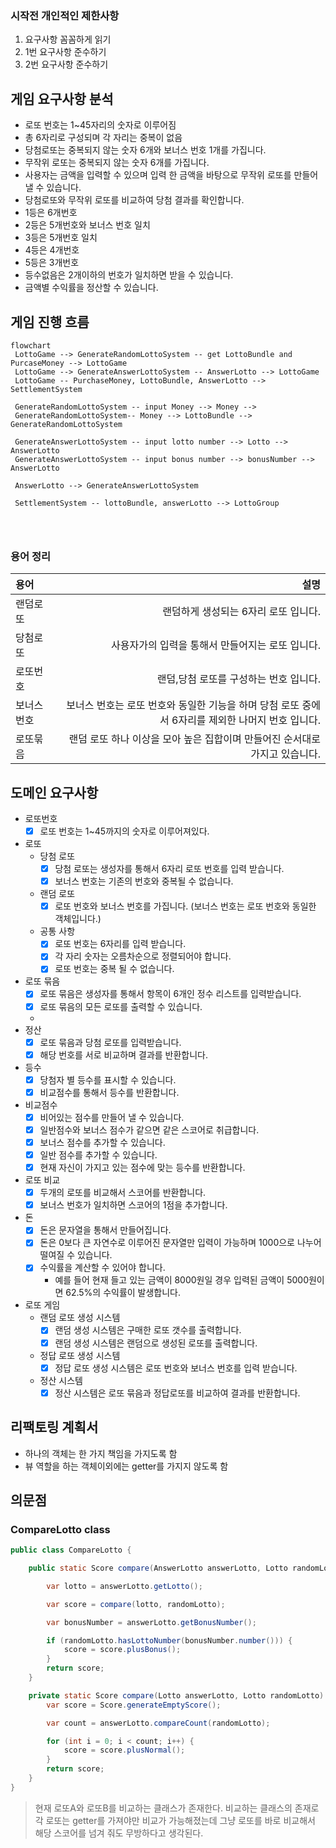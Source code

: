 ### 시작전 개인적인 제한사항

1. 요구사항 꼼꼼하게 읽기
2. 1번 요구사항 준수하기
3. 2번 요구사항 준수하기

## 게임 요구사항 분석

- 로또 번호는 1~45자리의 숫자로 이루어짐
- 총 6자리로 구성되며 각 자리는 중복이 없음
- 당첨로또는 중복되지 않는 숫자 6개와 보너스 번호 1개를 가집니다.
- 무작위 로또는 중복되지 않는 숫자 6개를 가집니다.
- 사용자는 금액을 입력할 수 있으며 입력 한 금액을 바탕으로 무작위 로또를 만들어 낼 수 있습니다.
- 당첨로또와 무작위 로또를 비교하여 당첨 결과를 확인합니다.
- 1등은 6개번호
- 2등은 5개번호와 보너스 번호 일치
- 3등은 5개번호 일치
- 4등은 4개번호
- 5등은 3개번호
- 등수없음은 2개이하의 번호가 일치하면 받을 수 있습니다.
- 금액별 수익률을 정산할 수 있습니다.

## 게임 진행 흐름

```mermaid
flowchart
 LottoGame --> GenerateRandomLottoSystem -- get LottoBundle and PurcaseMoney --> LottoGame
 LottoGame --> GenerateAnswerLottoSystem -- AnswerLotto --> LottoGame
 LottoGame -- PurchaseMoney, LottoBundle, AnswerLotto --> SettlementSystem
 
 GenerateRandomLottoSystem -- input Money --> Money --> 
 GenerateRandomLottoSystem-- Money --> LottoBundle --> GenerateRandomLottoSystem
 
 GenerateAnswerLottoSystem -- input lotto number --> Lotto --> AnswerLotto
 GenerateAnswerLottoSystem -- input bonus number --> bonusNumber --> AnswerLotto
 
 AnswerLotto --> GenerateAnswerLottoSystem
 
 SettlementSystem -- lottoBundle, answerLotto --> LottoGroup
 
 
 
```

### 용어 정리

| 용어   |                                                        설명 |      
|:-----|----------------------------------------------------------:|
| 랜덤로또 |                                     랜덤하게 생성되는 6자리 로또 입니다. | 
| 당첨로또 |                               사용자가의 입력을 통해서 만들어지는 로또 입니다. | 
| 로또번호 |                                    랜덤,당첨 로또를 구성하는 번호 입니다. | 
| 보너스번호 |  보너스 번호는 로또 번호와 동일한 기능을 하며 당첨 로또 중에서 6자리를 제외한 나머지 번호 입니다. |
| 로또묶음 |               랜덤 로또 하나 이상을 모아 높은 집합이며 만들어진 순서대로 가지고 있습니다. |

## 도메인 요구사항

- 로또번호
    - [x] 로또 번호는 1~45까지의 숫자로 이루어져있다.
- 로또
    - 당첨 로또
        - [x] 당첨 로또는 생성자를 통해서 6자리 로또 번호를 입력 받습니다.
        - [x] 보너스 번호는 기존의 번호와 중복될 수 없습니다.
    - 랜덤 로또
        - [x] 로또 번호와 보너스 번호를 가집니다. (보너스 번호는 로또 번호와 동일한 객체입니다.)
    - 공통 사항
        - [x] 로또 번호는 6자리를 입력 받습니다.
        - [x] 각 자리 숫자는 오름차순으로 정렬되어야 합니다.
        - [x] 로또 번호는 중복 될 수 없습니다.
- 로또 묶음
    - [x] 로또 묶음은 생성자를 통해서 항목이 6개인 정수 리스트를 입력받습니다.
    - [x] 로또 묶음의 모든 로또를 출력할 수 있습니다.
    -
- 정산
    - [x] 로또 묶음과 당첨 로또를 입력받습니다.
    - [x] 해당 번호를 서로 비교하며 결과를 반환합니다.
- 등수
    - [x] 당첨자 별 등수를 표시할 수 있습니다.
    - [x] 비교점수를 통해서 등수를 반환합니다.
- 비교점수
    - [x] 비어있는 점수를 만들어 낼 수 있습니다.
    - [x] 일반점수와 보너스 점수가 같으면 같은 스코어로 취급합니다.
    - [x] 보너스 점수를 추가할 수 있습니다.
    - [x] 일반 점수를 추가할 수 있습니다.
    - [x] 현재 자신이 가지고 있는 점수에 맞는 등수를 반환합니다.
- 로또 비교
    - [x] 두개의 로또를 비교해서 스코어를 반환합니다.
    - [x] 보너스 번호가 일치하면 스코어의 1점을 추가합니다.

- 돈
    - [X] 돈은 문자열을 통해서 만들어집니다.
    - [X] 돈은 0보다 큰 자연수로 이루어진 문자열만 입력이 가능하며 1000으로 나누어 떨여질 수 있습니다.
    - [X] 수익률을 계산할 수 있어야 합니다.
        - 예를 들어 현재 들고 있는 금액이 8000원일 경우 입력된 금액이 5000원이면 62.5%의 수익률이 발생합니다.
- 로또 게임
    - 랜덤 로또 생성 시스템
        - [x] 랜덤 생성 시스템은 구매한 로또 갯수를 출력합니다.
        - [x] 랜덤 생성 시스템은 랜덤으로 생성된 로또를 출력합니다.
    - 정답 로또 생성 시스템
        - [x] 정답 로또 생성 시스템은 로또 번호와 보너스 번호를 입력 받습니다.
    - 정산 시스템
        - [x] 정산 시스템은 로또 묶음과 정답로또를 비교하여 결과를 반환합니다.

## 리팩토링 계획서

- 하나의 객체는 한 가지 책임을 가지도록 함
- 뷰 역할을 하는 객체이외에는 getter를 가지지 않도록 함

## 의문점

### CompareLotto class

```java
public class CompareLotto {

    public static Score compare(AnswerLotto answerLotto, Lotto randomLotto) {

        var lotto = answerLotto.getLotto();

        var score = compare(lotto, randomLotto);

        var bonusNumber = answerLotto.getBonusNumber();

        if (randomLotto.hasLottoNumber(bonusNumber.number())) {
            score = score.plusBonus();
        }
        return score;
    }

    private static Score compare(Lotto answerLotto, Lotto randomLotto) {
        var score = Score.generateEmptyScore();

        var count = answerLotto.compareCount(randomLotto);

        for (int i = 0; i < count; i++) {
            score = score.plusNormal();
        }
        return score;
    }
}
```

> 현재 로또A와 로또B를 비교하는 클래스가 존재한다.
> 비교하는 클래스의 존재로 각 로또는 getter를 가져야만 비교가 가능해졌는데 그냥 로또를 바로 비교해서 해당 스코어를
> 넘겨 줘도 무방하다고 생각된다.